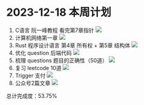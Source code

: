 # 2023-12-18 本周计划

1. C语言 阮一峰教程 看完第7章指针 ![](https://progress-bar.dev/100/?title=Completed&width=120&color=babaca) 
2. 计算机网络第一章 ![](https://progress-bar.dev/30/?title=Progress&width=120&color=babaca) 
3. Rust 程序设计语言 第4章 所有权 + 第5章 结构体  ![](https://progress-bar.dev/50/?title=Progress&width=120&color=babaca) 
4. 优化 question 后端代码  ![](https://progress-bar.dev/70/?title=Progress&width=120&color=babaca) 
5. 梳理 questions 题目的正确性（50道） ![](https://progress-bar.dev/60/?title=Progress&width=120&color=babaca) 
6. 复习 leetcode 10道  ![](https://progress-bar.dev/20/?title=Progress&width=120&color=babaca)
7. Trigger 支付  ![](https://progress-bar.dev/100/?title=Completed&width=120&color=babaca)
8. 公众号2篇文章  ![](https://progress-bar.dev/0/?title=Progress&width=120&color=babaca)


总计完成度：53.75%